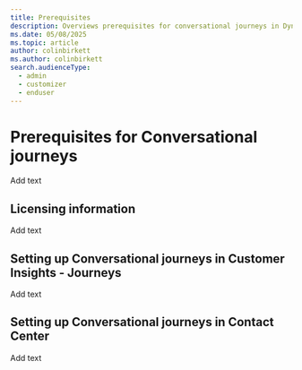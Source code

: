 ```yaml
---
title: Prerequisites
description: Overviews prerequisites for conversational journeys in Dynamics 365 Customer Insights - Journeys.
ms.date: 05/08/2025
ms.topic: article
author: colinbirkett
ms.author: colinbirkett
search.audienceType: 
  - admin
  - customizer
  - enduser
---
```


# Prerequisites for Conversational journeys

Add text

## Licensing information

Add text

## Setting up Conversational journeys in Customer Insights - Journeys

Add text

## Setting up Conversational journeys in Contact Center

Add text

